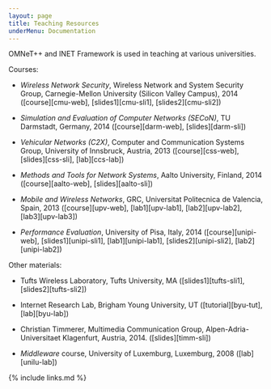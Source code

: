 ```yaml
---
layout: page
title: Teaching Resources
underMenu: Documentation
---
```


<!-- search: omnet++ inet lab exercise, omnet++ inet lecture slides, omnet++ inet course -->

OMNeT++ and INET Framework is used in teaching at various universities.

Courses:

* *Wireless Network Security*, Wireless Network and System Security Group, Carnegie-Mellon University (Silicon Valley Campus), 2014
  ([course][cmu-web], [slides1][cmu-sli1], [slides2][cmu-sli2])

* *Simulation and Evaluation of Computer Networks (SECoN)*, TU Darmstadt, Germany, 2014
  ([course][darm-web], [slides][darm-sli])

* *Vehicular Networks (C2X)*, Computer and Communication Systems Group, University of Innsbruck, Austria, 2013
  ([course][css-web], [slides][css-sli], [lab][ccs-lab])

* *Methods and Tools for Network Systems*, Aalto University, Finland, 2014
  ([course][aalto-web], [slides][aalto-sli])

* *Mobile and Wireless Networks*, GRC, Universitat Politecnica de Valencia, Spain, 2013 
  ([course][upv-web], [lab1][upv-lab1], [lab2][upv-lab2], [lab3][upv-lab3])

* *Performance Evaluation*, University of Pisa, Italy, 2014
  ([course][unipi-web], [slides1][unipi-sli1], [lab1][unipi-lab1], [slides2][unipi-sli2], [lab2][unipi-lab2])

Other materials:

* Tufts Wireless Laboratory, Tufts University, MA
  ([slides1][tufts-sli1], [slides2][tufts-sli2])

* Internet Research Lab, Brigham Young University, UT
  ([tutorial][byu-tut], [lab][byu-lab])

* Christian Timmerer, Multimedia Communication Group, Alpen-Adria-Universitaet Klagenfurt, Austria, 2014.
  ([slides][timm-sli])

* *Middleware* course, University of Luxemburg, Luxemburg, 2008
  ([lab][unilu-lab])

{% include links.md %}



